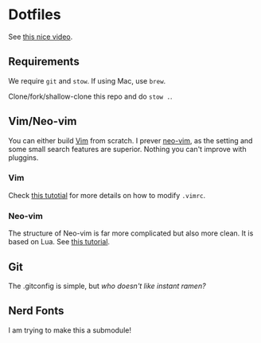 # Dotfiles

See [this nice video](https://www.youtube.com/watch?v=y6XCebnB9gs).

## Requirements 

We require `git` and `stow`. If using Mac, use `brew`.

Clone/fork/shallow-clone this repo and do `stow .`.

## Vim/Neo-vim

You can either build [Vim](https://github.com/vim/vim) from scratch.
I prever [neo-vim](https://github.com/neovim/neovim), as the setting and some small search features are superior.
Nothing you can't improve with pluggins.

### Vim

Check [this tutotial](https://www.freecodecamp.org/news/vimrc-configuration-guide-customize-your-vim-editor/) for 
more details on how to modify `.vimrc`.

### Neo-vim

The structure of Neo-vim is far more complicated but also more clean.
It is based on Lua. See [this tutorial](https://www.youtube.com/watch?v=J9yqSdvAKXY&pp=ygUKbmVvdmltIGx1YQ%3D%3D).

## Git

The .gitconfig is simple, but *who doesn't like instant ramen?*

## Nerd Fonts

I am trying to make this a submodule!

